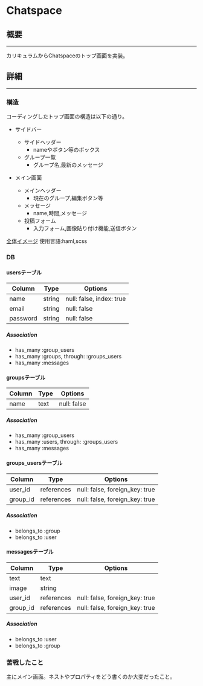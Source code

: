 # Chatspace

## 概要
---
カリキュラムからChatspaceのトップ画面を実装。

## 詳細
---

### 構造
コーディングしたトップ画面の構造は以下の通り。

- サイドバー
  - サイドヘッダー
    - nameやボタン等のボックス
  - グループ一覧
    - グループ名,最新のメッセージ

- メイン画面
  - メインヘッダー
    - 現在のグループ,編集ボタン等
  - メッセージ
    - name,時間,メッセージ
  - 投稿フォーム
    - 入力フォーム,画像貼り付け機能,送信ボタン

[全体イメージ](https://gyazo.com/7281855aafaae516a6444cb2bef60d30)
使用言語:haml,scss

### DB

#### usersテーブル
|Column|Type|Options|
|------|----|-------|
|name|string|null: false, index: true|
|email|string|null: false|
|password|string|null: false|

##### Association
- has_many :group_users
- has_many :groups, through: :groups_users
- has_many :messages

#### groupsテーブル
|Column|Type|Options|
|------|----|-------|
|name|text|null: false|

##### Association
- has_many :group_users
- has_many :users, through: :groups_users
- has_many :messages

#### groups_usersテーブル

|Column|Type|Options|
|------|----|-------|
|user_id|references|null: false, foreign_key: true|
|group_id|references|null: false, foreign_key: true|

##### Association
- belongs_to :group
- belongs_to :user

#### messagesテーブル
|Column|Type|Options|
|------|----|-------|
|text|text||
|image|string||
|user_id|references|null: false, foreign_key: true|
|group_id|references|null: false, foreign_key: true|

##### Association
- belongs_to :user
- belongs_to :group

### 苦戦したこと
主にメイン画面。ネストやプロパティをどう書くのか大変だったこと。